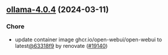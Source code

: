 

## [ollama-4.0.4](https://github.com/truecharts/charts/compare/ollama-4.0.3...ollama-4.0.4) (2024-03-11)

### Chore



- update container image ghcr.io/open-webui/open-webui to latest[@63318f9](https://github.com/63318f9) by renovate ([#19140](https://github.com/truecharts/charts/issues/19140))